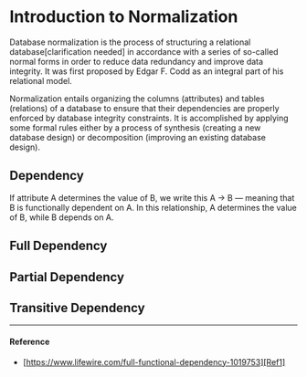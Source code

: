 # Introduction to Normalization
Database normalization is the process of structuring a relational database[clarification needed] in accordance with a series of so-called normal forms in order to reduce data redundancy and improve data integrity. It was first proposed by Edgar F. Codd as an integral part of his relational model.

Normalization entails organizing the columns (attributes) and tables (relations) of a database to ensure that their dependencies are properly enforced by database integrity constraints. It is accomplished by applying some formal rules either by a process of synthesis (creating a new database design) or decomposition (improving an existing database design).

## Dependency 
If attribute A determines the value of B, we write this A -> B — meaning that B is functionally dependent on A. In this relationship, A determines the value of B, while B depends on A.

## Full Dependency

## Partial Dependency

## Transitive Dependency
-----
#### Reference
- [https://www.lifewire.com/full-functional-dependency-1019753][Ref1]

[Ref1]: https://www.lifewire.com/full-functional-dependency-1019753